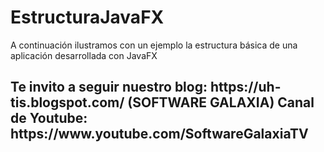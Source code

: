 # EstructuraJavaFX
A continuación ilustramos con un ejemplo la estructura básica de una aplicación desarrollada con JavaFX

<h2>Te invito a seguir nuestro blog: https://uh-tis.blogspot.com/ (SOFTWARE GALAXIA)
Canal de Youtube: https://www.youtube.com/SoftwareGalaxiaTV</h2>
